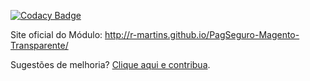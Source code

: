 [![Codacy Badge](https://api.codacy.com/project/badge/grade/41a106aed9d44392bad5abb83d80c3d4)](https://www.codacy.com/app/r-martins/PagSeguro-Magento-Transparente)

Site oficial do Módulo:
http://r-martins.github.io/PagSeguro-Magento-Transparente/

Sugestões de melhoria? [Clique aqui e contribua](https://ricardomartins.typeform.com/to/PtUFcS).
